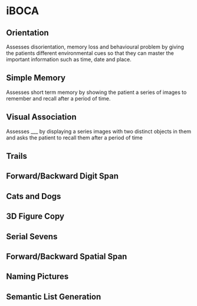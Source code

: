 # iBOCA
## Orientation
Assesses disorientation, memory loss and behavioural problem by giving the patients different environmental cues so that they can master the important information such as time, date and place. 
## Simple Memory
Assesses short term memory by showing the patient a series of images to remember and recall after a period of time. 
## Visual Association
Assesses ___ by displaying a series images with two distinct objects in them and asks the patient to recall them after a period of time
## Trails

## Forward/Backward Digit Span
## Cats and Dogs
## 3D Figure Copy
## Serial Sevens
## Forward/Backward Spatial Span
## Naming Pictures
## Semantic List Generation
